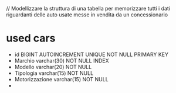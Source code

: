 // Modellizzare la struttura di una tabella per memorizzare tutti i dati riguardanti delle auto usate messe in vendita da un concessionario

# used cars

- id BIGINT AUTOINCREMENT UNIQUE NOT NULL PRIMARY KEY
- Marchio varchar(30) NOT NULL INDEX
- Modello varchar(20) NOT NULL
- Tipologia varchar(15) NOT NULL
- Motorizzazione varchar(15) NOT NULL
-

